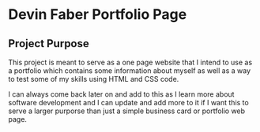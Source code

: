 # Devin Faber Portfolio Page

## Project Purpose

This project is meant to serve as a one page website that I intend to use as a portfolio which contains some information about myself as well as a way to test some of my skills using HTML and CSS code. 

I can always come back later on and add to this as I learn more about software development and I can update and add more to it if I want this to serve a larger purporse than just a simple business card or portfolio web page. 
